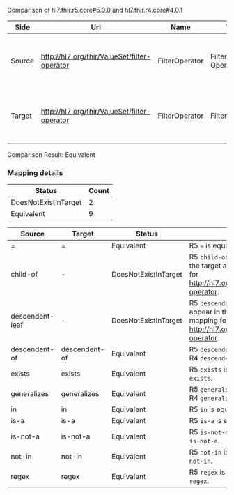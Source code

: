 Comparison of hl7.fhir.r5.core#5.0.0 and hl7.fhir.r4.core#4.0.1

| Side | Url | Name | Title | Description |
| --- | --- | --- | --- | --- |
| Source | http://hl7.org/fhir/ValueSet/filter-operator | FilterOperator | Filter Operator | The kind of operation to perform as a part of a property based filter. |
| Target | http://hl7.org/fhir/ValueSet/filter-operator | FilterOperator | FilterOperator | The kind of operation to perform as a part of a property based filter. |


Comparison Result: Equivalent


### Mapping details

| Status | Count |
| ------ | ----- |
DoesNotExistInTarget | 2 |
Equivalent | 9 |


| Source | Target | Status | Message |
| ------ | ------ | ------ | ------- |
| = | = | Equivalent | R5 `=` is equivalent to R4 `=`. |
| child-of | - | DoesNotExistInTarget | R5 `child-of` does not appear in the target and has no mapping for http://hl7.org/fhir/ValueSet/filter-operator. |
| descendent-leaf | - | DoesNotExistInTarget | R5 `descendent-leaf` does not appear in the target and has no mapping for http://hl7.org/fhir/ValueSet/filter-operator. |
| descendent-of | descendent-of | Equivalent | R5 `descendent-of` is equivalent to R4 `descendent-of`. |
| exists | exists | Equivalent | R5 `exists` is equivalent to R4 `exists`. |
| generalizes | generalizes | Equivalent | R5 `generalizes` is equivalent to R4 `generalizes`. |
| in | in | Equivalent | R5 `in` is equivalent to R4 `in`. |
| is-a | is-a | Equivalent | R5 `is-a` is equivalent to R4 `is-a`. |
| is-not-a | is-not-a | Equivalent | R5 `is-not-a` is equivalent to R4 `is-not-a`. |
| not-in | not-in | Equivalent | R5 `not-in` is equivalent to R4 `not-in`. |
| regex | regex | Equivalent | R5 `regex` is equivalent to R4 `regex`. |

